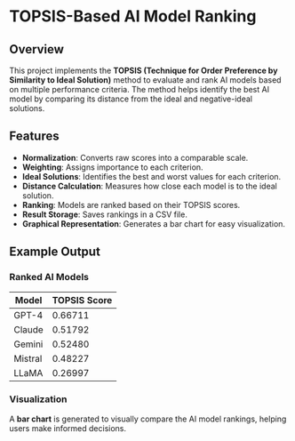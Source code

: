 # TOPSIS-Based AI Model Ranking

## Overview
This project implements the **TOPSIS (Technique for Order Preference by Similarity to Ideal Solution)** method to evaluate and rank AI models based on multiple performance criteria. The method helps identify the best AI model by comparing its distance from the ideal and negative-ideal solutions.

## Features
- **Normalization**: Converts raw scores into a comparable scale.
- **Weighting**: Assigns importance to each criterion.
- **Ideal Solutions**: Identifies the best and worst values for each criterion.
- **Distance Calculation**: Measures how close each model is to the ideal solution.
- **Ranking**: Models are ranked based on their TOPSIS scores.
- **Result Storage**: Saves rankings in a CSV file.
- **Graphical Representation**: Generates a bar chart for easy visualization.


## Example Output
### Ranked AI Models
| Model   | TOPSIS Score |
|---------|-------------|
| GPT-4   | 0.66711        |
| Claude  | 0.51792        |
| Gemini  | 0.52480        |
| Mistral | 0.48227        |
| LLaMA   | 0.26997        |

### Visualization
A **bar chart**  is generated to visually compare the AI model rankings, helping users make informed decisions.

